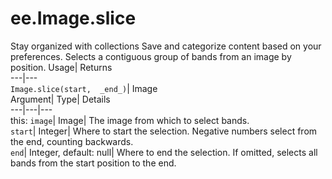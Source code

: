  
#  ee.Image.slice 
Stay organized with collections  Save and categorize content based on your preferences. 
Selects a contiguous group of bands from an image by position. Usage| Returns  
---|---  
`Image.slice(start,  _end_)`| Image  
Argument| Type| Details  
---|---|---  
this: `image`| Image| The image from which to select bands.  
`start`| Integer| Where to start the selection. Negative numbers select from the end, counting backwards.  
`end`| Integer, default: null| Where to end the selection. If omitted, selects all bands from the start position to the end.  
